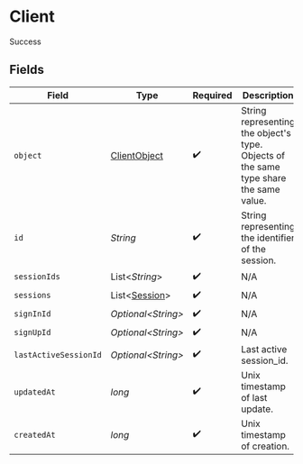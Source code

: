 # Client

Success


## Fields

| Field                                                                                  | Type                                                                                   | Required                                                                               | Description                                                                            |
| -------------------------------------------------------------------------------------- | -------------------------------------------------------------------------------------- | -------------------------------------------------------------------------------------- | -------------------------------------------------------------------------------------- |
| `object`                                                                               | [ClientObject](../../models/components/ClientObject.md)                                | :heavy_check_mark:                                                                     | String representing the object's type. Objects of the same type share the same value.<br/> |
| `id`                                                                                   | *String*                                                                               | :heavy_check_mark:                                                                     | String representing the identifier of the session.<br/>                                |
| `sessionIds`                                                                           | List\<*String*>                                                                        | :heavy_check_mark:                                                                     | N/A                                                                                    |
| `sessions`                                                                             | List\<[Session](../../models/components/Session.md)>                                   | :heavy_check_mark:                                                                     | N/A                                                                                    |
| `signInId`                                                                             | *Optional\<String>*                                                                    | :heavy_check_mark:                                                                     | N/A                                                                                    |
| `signUpId`                                                                             | *Optional\<String>*                                                                    | :heavy_check_mark:                                                                     | N/A                                                                                    |
| `lastActiveSessionId`                                                                  | *Optional\<String>*                                                                    | :heavy_check_mark:                                                                     | Last active session_id.<br/>                                                           |
| `updatedAt`                                                                            | *long*                                                                                 | :heavy_check_mark:                                                                     | Unix timestamp of last update.<br/>                                                    |
| `createdAt`                                                                            | *long*                                                                                 | :heavy_check_mark:                                                                     | Unix timestamp of creation.<br/>                                                       |